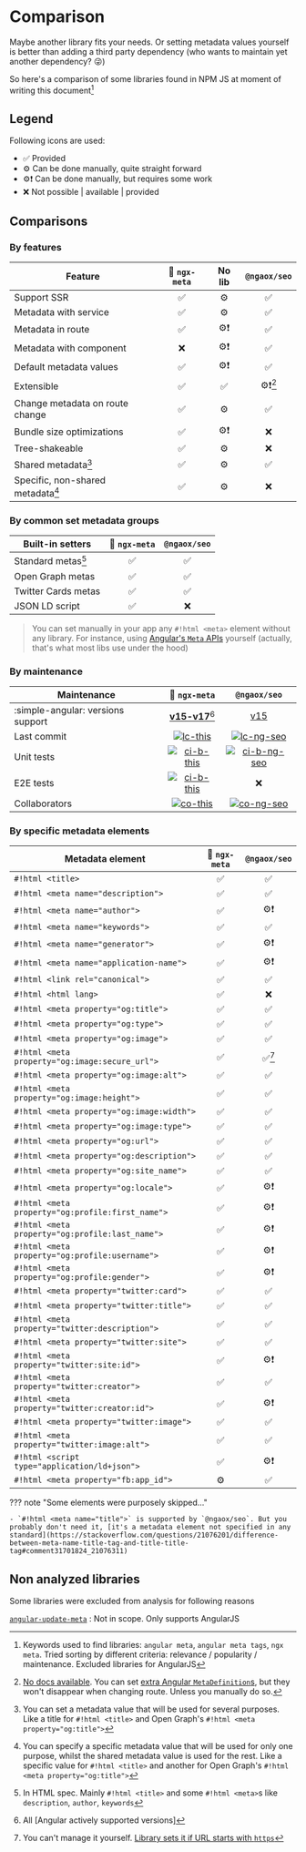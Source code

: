 # Comparison

Maybe another library fits your needs. Or setting metadata values yourself is better than adding a third party dependency (who wants to maintain yet another dependency? 😜)

So here's a comparison of some libraries found in NPM JS at moment of writing this document[^1]

## Legend

Following icons are used:

- ✅ Provided
- ⚙️ Can be done manually, quite straight forward
- ⚙️❗️ Can be done manually, but requires some work
- ❌ Not possible | available | provided

## Comparisons

### By features

| Feature                           | 🙋 `ngx-meta` | No lib | `@ngaox/seo` |
| --------------------------------- | :-----------: | :----: | :----------: |
| Support SSR                       |      ✅       |   ⚙️   |      ✅      |
| Metadata with service             |      ✅       |   ⚙️   |      ✅      |
| Metadata in route                 |      ✅       |  ⚙️❗️  |      ✅      |
| Metadata with component           |      ❌       |  ⚙️❗️  |      ✅      |
| Default metadata values           |      ✅       |  ⚙️❗️  |      ✅      |
| Extensible                        |      ✅       |   ✅   |   ⚙️❗️[^2]   |
| Change metadata on route change   |      ✅       |   ⚙️   |      ✅      |
| Bundle size optimizations         |      ✅       |  ⚙️❗️  |      ❌      |
| Tree-shakeable                    |      ✅       |   ⚙️   |      ❌      |
| Shared metadata[^3]               |      ✅       |   ⚙️   |      ✅      |
| Specific, non-shared metadata[^4] |      ✅       |   ⚙️   |      ❌      |

### By common set metadata groups

| Built-in setters    | 🙋 `ngx-meta` | `@ngaox/seo` |
| ------------------- | :-----------: | :----------: |
| Standard metas[^5]  |      ✅       |      ✅      |
| Open Graph metas    |      ✅       |      ✅      |
| Twitter Cards metas |      ✅       |      ✅      |
| JSON LD script      |      ✅       |      ❌      |

> You can set manually in your app any `#!html <meta>` element without any library. For instance, using [Angular's `Meta` APIs](https://angular.dev/api/platform-browser/Meta) yourself (actually, that's what most libs use under the hood)

### By maintenance

| Maintenance                       |        🙋 `ngx-meta`        |         `@ngaox/seo`          |
| --------------------------------- | :-------------------------: | :---------------------------: |
| :simple-angular: versions support | [**v15-v17**][pkg-this][^6] |       [v15][pkg-ng-seo]       |
| Last commit                       |   [![lc-this]][repo-this]   |  [![lc-ng-seo]][repo-ng-seo]  |
| Unit tests                        |  [![ci-b-this]][ci-l-this]  | [![ci-b-ng-seo]][ci-l-ng-seo] |
| E2E tests                         |  [![ci-b-this]][ci-l-this]  |              ❌               |
| Collaborators                     |   [![co-this]][npm-this]    |  [![co-ng-seo]][npm-ng-seo]   |

[pkg-this]: https://unpkg.com/browse/@davidlj95/ngx-meta/package.json
[pkg-ng-seo]: https://unpkg.com/browse/@ngaox/seo/package.json
[lc-this]: https://img.shields.io/github/last-commit/davidlj95/ngx/main?logo=github&label=
[lc-ng-seo]: https://img.shields.io/github/last-commit/ngaox/ngaox/main?logo=github&label=
[repo-this]: https://github.com/davidlj95/ngx
[repo-ng-seo]: https://github.com/ngaox/ngaox/tree/main
[ci-b-this]: https://github.com/davidlj95/ngx/actions/workflows/main.yml/badge.svg
[ci-b-ng-seo]: https://github.com/ngaox/ngaox/actions/workflows/integrate.yml/badge.svg
[ci-l-this]: https://github.com/davidlj95/ngx/actions/workflows/main.yml
[ci-l-ng-seo]: https://github.com/ngaox/ngxaox/actions/workflows/integrate.yml
[co-this]: https://img.shields.io/npm/collaborators/%40davidlj95%2Fngx-meta?label=%20
[co-ng-seo]: https://img.shields.io/npm/collaborators/%40ngaox%2Fseo?label=%20
[npm-this]: https://www.npmjs.com/package/@davidlj95/ngx-meta
[npm-ng-seo]: https://www.npmjs.com/package/@ngaox/seo

### By specific metadata elements

| Metadata element                                 | 🙋 `ngx-meta` | `@ngaox/seo` |
| ------------------------------------------------ | :-----------: | :----------: |
| `#!html <title>`                                 |      ✅       |      ✅      |
| `#!html <meta name="description">`               |      ✅       |      ✅      |
| `#!html <meta name="author">`                    |      ✅       |     ⚙️❗️     |
| `#!html <meta name="keywords">`                  |      ✅       |      ✅      |
| `#!html <meta name="generator">`                 |      ✅       |     ⚙️❗️     |
| `#!html <meta name="application-name">`          |      ✅       |     ⚙️❗️     |
| `#!html <link rel="canonical">`                  |      ✅       |      ✅      |
| `#!html <html lang>`                             |      ✅       |      ❌      |
| `#!html <meta property="og:title">`              |      ✅       |      ✅      |
| `#!html <meta property="og:type">`               |      ✅       |      ✅      |
| `#!html <meta property="og:image">`              |      ✅       |      ✅      |
| `#!html <meta property="og:image:secure_url">`   |      ✅       |    ✅[^7]    |
| `#!html <meta property="og:image:alt">`          |      ✅       |      ✅      |
| `#!html <meta property="og:image:height">`       |      ✅       |      ✅      |
| `#!html <meta property="og:image:width">`        |      ✅       |      ✅      |
| `#!html <meta property="og:image:type">`         |      ✅       |      ✅      |
| `#!html <meta property="og:url">`                |      ✅       |      ✅      |
| `#!html <meta property="og:description">`        |      ✅       |      ✅      |
| `#!html <meta property="og:site_name">`          |      ✅       |      ✅      |
| `#!html <meta property="og:locale">`             |      ✅       |     ⚙️❗️     |
| `#!html <meta property="og:profile:first_name">` |      ✅       |     ⚙️❗️     |
| `#!html <meta property="og:profile:last_name">`  |      ✅       |     ⚙️❗️     |
| `#!html <meta property="og:profile:username">`   |      ✅       |     ⚙️❗️     |
| `#!html <meta property="og:profile:gender">`     |      ✅       |     ⚙️❗️     |
| `#!html <meta property="twitter:card">`          |      ✅       |      ✅      |
| `#!html <meta property="twitter:title">`         |      ✅       |      ✅      |
| `#!html <meta property="twitter:description">`   |      ✅       |      ✅      |
| `#!html <meta property="twitter:site">`          |      ✅       |      ✅      |
| `#!html <meta property="twitter:site:id">`       |      ✅       |     ⚙️❗️     |
| `#!html <meta property="twitter:creator">`       |      ✅       |      ✅      |
| `#!html <meta property="twitter:creator:id">`    |      ✅       |     ⚙️❗️     |
| `#!html <meta property="twitter:image">`         |      ✅       |      ✅      |
| `#!html <meta property="twitter:image:alt">`     |      ✅       |      ✅      |
| `#!html <script type="application/ld+json">`     |      ✅       |     ⚙️❗️     |
| `#!html <meta property="fb:app_id">`             |      ⚙️       |      ✅      |

??? note "Some elements were purposely skipped..."

    - `#!html <meta name="title">` is supported by `@ngaox/seo`. But you probably don't need it, [it's a metadata element not specified in any standard](https://stackoverflow.com/questions/21076201/difference-between-meta-name-title-tag-and-title-title-tag#comment31701824_21076311)

## Non analyzed libraries

Some libraries were excluded from analysis for following reasons

[`angular-update-meta`](https://www.npmjs.com/package/angular-update-meta)
: Not in scope. Only supports AngularJS

[^1]: Keywords used to find libraries: `angular meta`, `angular meta tags`, `ngx meta`. Tried sorting by different criteria: relevance / popularity / maintenance. Excluded libraries for AngularJS
[^2]: [No docs available](https://ngaox-lab.web.app/docs/seo#how-to-handle-specialized-cases). You can set [extra Angular `MetaDefinition`s](https://github.com/ngaox/ngaox/blob/v5.0.0/packages/seo/src/lib/shared/models.ts#L21), but they won't disappear when changing route. Unless you manually do so.
[^3]: You can set a metadata value that will be used for several purposes. Like a title for `#!html <title>` and Open Graph's `#!html <meta property="og:title">`
[^4]: You can specify a specific metadata value that will be used for only one purpose, whilst the shared metadata value is used for the rest. Like a specific value for `#!html <title>` and another for Open Graph's `#!html <meta property="og:title">`
[^5]: In HTML spec. Mainly `#!html <title>` and some `#!html <meta>`s like `description`, `author`, `keywords`
[^6]: All [Angular actively supported versions]
[^7]: You can't manage it yourself. [Library sets it if URL starts with `https`](https://github.com/ngaox/ngaox/blob/v5.0.0/packages/seo/src/lib/seo.service.ts#L98)
